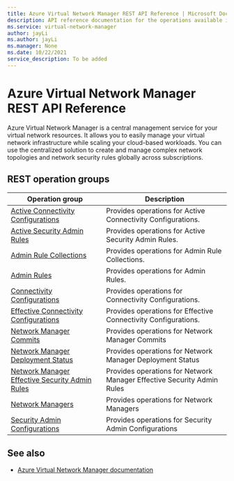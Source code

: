```yaml
---
title: Azure Virtual Network Manager REST API Reference | Microsoft Docs
description: API reference documentation for the operations available in the Azure Virtual Network Manager REST API, a RESTful web service for managing Azure Virtual Network Manager resources in Azure.
ms.service: virtual-network-manager
author: jayLi
ms.author: jayLi
ms.manager: None
ms.date: 10/22/2021
service_description: To be added
---
```


# Azure Virtual Network Manager REST API Reference

Azure Virtual Network Manager is a central management service for your virtual network resources. It allows you to easily manage your virtual network infrastructure while scaling your cloud-based workloads. You can use the centralized solution to create and manage complex network topologies and network security rules globally across subscriptions.

## REST operation groups



| Operation group               | Description                                                                             |
|-------------------------------|-----------------------------------------------------------------------------------------|
| [Active Connectivity Configurations](/rest/api/networkmanager/active-connectivity-configurations)          | Provides operations for Active Connectivity Configurations.  |
| [Active Security Admin Rules](/rest/api/networkmanager/active-security-admin-rules)  | Provides operations for Active Security Admin Rules. |
| [Admin Rule Collections](/rest/api/networkmanager/admin-rule-collections)  | Provides operations for Admin Rule Collections. |
| [Admin Rules](/rest/api/networkmanager/admin-rules)  | Provides operations for Admin Rules. |
| [Connectivity Configurations](/rest/api/networkmanager/connectivity-configurations) | Provides operations for Connectivity Configurations.  |
| [Effective Connectivity Configurations ](/rest/api/networkmanager/effective-connectivity-configurations) | Provides operations for Effective Connectivity Configurations.  |
| [Network Manager Commits ](/rest/api/networkmanager/network-manager-commits) | Provides operations for Network Manager Commits  |
| [Network Manager Deployment Status ](/rest/api/networkmanager/network-manager-deployment-status) | Provides operations for Network Manager Deployment Status  |
| [Network Manager Effective Security Admin Rules](/rest/api/networkmanager/network-manager-effective-security-admin-rules) | Provides operations for Network Manager Effective Security Admin Rules |
| [Network Managers ](/rest/api/networkmanager/network-managers) | Provides operations for Network Managers  |
| [Security Admin Configurations](/rest/api/networkmanager/security-admin-configurations) |Provides operations for Security Admin Configurations  |

## See also

- [Azure Virtual Network Manager documentation](https://docs.microsoft.com/en-us/azure/virtual-network-manager/)
